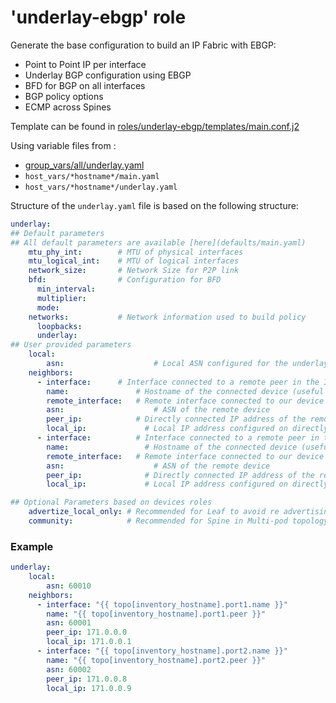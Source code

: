 
# 'underlay-ebgp' role

Generate the base configuration to build an IP Fabric with EBGP:
 - Point to Point IP per interface
 - Underlay BGP configuration using EBGP
 - BFD for BGP on all interfaces
 - BGP policy options
 - ECMP across Spines

Template can be found in [roles/underlay-ebgp/templates/main.conf.j2 ](templates/main.conf.j2)

Using variable files from :
 - [group_vars/all/underlay.yaml]()
 - `host_vars/*hostname*/main.yaml`
 - `host_vars/*hostname*/underlay.yaml`

Structure of the `underlay.yaml` file is based on the following structure:
```yaml
underlay:
## Default parameters
## All default parameters are available [here](defaults/main.yaml)
    mtu_phy_int:        # MTU of physical interfaces
    mtu_logical_int:    # MTU of logical interfaces
    network_size:       # Network Size for P2P link
    bfd:                # Configuration for BFD
      min_interval:     
      multiplier:
      mode:
    networks:           # Network information used to build policy
      loopbacks:
      underlay:
## User provided parameters
    local:
        asn: 				    # Local ASN configured for the underlay on the device
    neighbors:
      - interface:	    # Interface connected to a remote peer in the IP Fabric
        name: 			    # Hostname of the connected device (useful for comment)
        remote_interface: 	# Remote interface connected to our device
        asn:				    # ASN of the remote device
        peer_ip:		  	# Directly connected IP address of the remote device (DO NOT USE LOOPBACK since it is IP fabric)
        local_ip:			  # Local IP address configured on directly connected interface
      - interface:			# Interface connected to a remote peer in the IP Fabric
        name: 				  # Hostname of the connected device (useful for comment)
        remote_interface: 	# Remote interface connected to our device
        asn:				    # ASN of the remote device
        peer_ip:			  # Directly connected IP address of the remote device (DO NOT USE LOOPBACK since it is IP fabric)
        local_ip:			  # Local IP address configured on directly connected interface

## Optional Parameters based on devices roles
    advertize_local_only: # Recommended for Leaf to avoid re advertising other loopback
    community:            # Recommended for Spine in Multi-pod topology
```

### Example
```yaml
underlay:
    local:
        asn: 60010
    neighbors:
      - interface: "{{ topo[inventory_hostname].port1.name }}"
        name: "{{ topo[inventory_hostname].port1.peer }}"
        asn: 60001
        peer_ip: 171.0.0.0
        local_ip: 171.0.0.1
      - interface: "{{ topo[inventory_hostname].port2.name }}"
        name: "{{ topo[inventory_hostname].port2.peer }}"
        asn: 60002
        peer_ip: 171.0.0.8
        local_ip: 171.0.0.9
```
